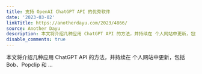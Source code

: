 ```yaml
---
title: 支持 OpenAI ChatGPT API 的优秀软件
date: '2023-03-02'
linkTitle: https://anotherdayu.com/2023/4866/
source: Another Dayu
description: 本文将介绍几种应用 ChatGPT API 的方法，并持续在 个人网站中更新，包括Bob、Popclip 和 ...
disable_comments: true
---
```

本文将介绍几种应用 ChatGPT API 的方法，并持续在 个人网站中更新，包括Bob、Popclip 和 ...